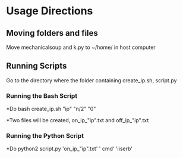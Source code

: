 # Usage Directions

## Moving folders and files

Move mechanicalsoup and k.py to ~/home/ in host computer

## Running Scripts

Go to the directory where the folder containing create_ip.sh, script.py

### Running the Bash Script

*Do 
        bash create_ip.sh "ip" "n/2" "0"

*Two files will be created, on_ip_"ip".txt and off_ip_"ip".txt
 
### Running the Python Script

*Do 
        python2 script.py 'on_ip_"ip".txt' ' cmd' 'iiserb'


